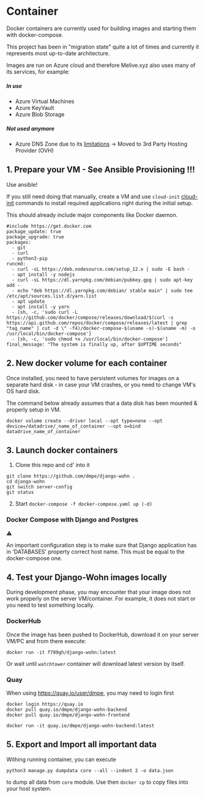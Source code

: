 # Container

Docker containers are currently used for building images and starting them with docker-compose.

This project has been in "migration state" quite a lot of times and currently it represents most up-to-date architecture.

Images are run on Azure cloud and therefore Melive.xyz also uses many of its services, for example:

##### In use

- Azure Virtual Machines
- Azure KeyVault
- Azure Blob Storage

##### Not used anymore

- Azure DNS Zone due to its [limitations](https://docs.microsoft.com/en-us/azure/dns/dns-faq) -> Moved to 3rd Party Hosting Provider (OVH)

## 1. Prepare your VM - See Ansible Provisioning !!!

Use ansible!

If you still need doing that manually, create a VM and use `cloud-init` [cloud-init](https://cloudinit.readthedocs.io/en/latest/) commands to install required applications right during the initial setup.

This should already include major components like Docker daemon.

```shell
#include https://get.docker.com
package_update: true
package_upgrade: true
packages:
  - git
  - curl
  - python3-pip
runcmd:
  - curl -sL https://deb.nodesource.com/setup_12.x | sudo -E bash -
  - apt install -y nodejs
  - curl -sL https://dl.yarnpkg.com/debian/pubkey.gpg | sudo apt-key add -
  - echo "deb https://dl.yarnpkg.com/debian/ stable main" | sudo tee /etc/apt/sources.list.d/yarn.list
  - apt update
  - apt install -y yarn
  - [sh, -c, 'sudo curl -L https://github.com/docker/compose/releases/download/$(curl -s https://api.github.com/repos/docker/compose/releases/latest | grep "tag_name" | cut -d \" -f4)/docker-compose-$(uname -s)-$(uname -m) -o /usr/local/bin/docker-compose']
  - [sh, -c, 'sudo chmod +x /usr/local/bin/docker-compose']
final_message: "The system is finally up, after $UPTIME seconds"
```

## 2. New docker volume for **each** container

Once installed, you need to have persistent volumes for images on a separate hard disk - in case your VM crashes, or you need to change VM's OS hard disk.

The command below already assumes that a data disk has been mounted & properly setup in VM.

```shell
docker volume create --driver local --opt type=none --opt device=/datadrive/_name_of_container --opt o=bind datadrive_name_of_container
```

## 3. Launch docker containers

1. Clone this repo and cd' into it

```shell
git clone https://github.com/dmpe/django-wohn .
cd django-wohn
git switch server-config
git status
```

2. Start `docker-compose -f docker-compose.yaml up (-d)`

### Docker Compose with Django and Postgres

:warning:

An important configuration step is to make sure that Django application has in 'DATABASES' property
correct host name.
This must be equal to the docker-compose one.

## 4. Test your Django-Wohn images locally

During development phase, you may encounter that your image does not work properly on the server VM/container.
For example, it does not start or you need to test something locally.

### DockerHub

Once the image has been pushed to DockerHub, download it on your server VM/PC and from there execute:

```shell
docker run -it f789gh/django-wohn:latest
```

Or wait until `watchtower` container will download latest version by itself.

### Quay

When using <https://quay.io/user/dmpe>, you may need to login first

```
docker login https://quay.io
docker pull quay.io/dmpe/django-wohn-backend
docker pull quay.io/dmpe/django-wohn-frontend

docker run -it quay.io/dmpe/django-wohn-backend:latest
```

## 5. Export and Import all important data

Withing running container, you can execute

```shell
python3 manage.py dumpdata core --all --indent 2 -o data.json
```

to dump all data from `core` module. Use then `docker cp` to copy files into your host system.
